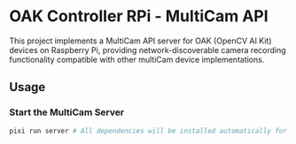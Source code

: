 # OAK Controller RPi - MultiCam API

This project implements a MultiCam API server for OAK (OpenCV AI Kit) devices on Raspberry Pi, providing network-discoverable camera recording functionality compatible with other multiCam device implementations.

## Usage

### Start the MultiCam Server

```bash
pixi run server # All dependencies will be installed automatically for you
```